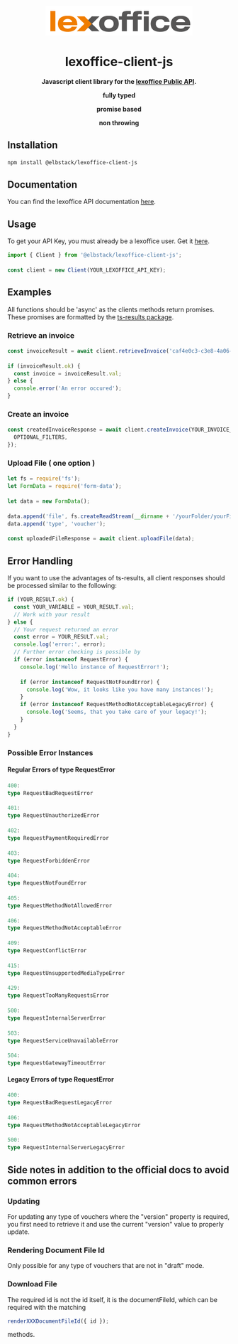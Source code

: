 <p align = "center">
  <img
    src="/images/lexoffice_logo_RGB.png" 
  />
</p>

<h1 align = "center">lexoffice-client-js</h1>

<p align="center">
  <strong>Javascript client library for the <a href="https://www.lexoffice.de/partner/public-api/">lexoffice Public API<a>.</strong>
</p>

<p align="center"><strong>fully typed</strong></p>
<p align="center"><strong>promise based</strong></p>
<p align="center"><strong>non throwing</strong></p>

## Installation

```bash
npm install @elbstack/lexoffice-client-js
```

## Documentation

You can find the lexoffice API documentation [here](https://developers.lexoffice.io/docs/#lexoffice-api-documentation).

## Usage

To get your API Key, you must already be a lexoffice user. Get it [here](https://app.lexoffice.de/settings/#/public-api).

```ts
import { Client } from '@elbstack/lexoffice-client-js';

const client = new Client(YOUR_LEXOFFICE_API_KEY);
```

## Examples

All functions should be 'async' as the clients methods return promises. These promises are formatted by the [ts-results package](https://github.com/vultix/ts-results).

### Retrieve an invoice

```ts
const invoiceResult = await client.retrieveInvoice('caf4e0c3-c3e8-4a06-bcfe-346bc7190b2');

if (invoiceResult.ok) {
  const invoice = invoiceResult.val;
} else {
  console.error('An error occured');
}
```

### Create an invoice

```ts
const createdInvoiceResponse = await client.createInvoice(YOUR_INVOICE_OBJECT_OR_XRECHNUNG, {
  OPTIONAL_FILTERS,
});
```

### Upload File ( one option )

```ts
let fs = require('fs');
let FormData = require('form-data');

let data = new FormData();

data.append('file', fs.createReadStream(__dirname + '/yourFolder/yourFile'));
data.append('type', 'voucher');

const uploadedFileResponse = await client.uploadFile(data);
```

## Error Handling

If you want to use the advantages of ts-results, all client responses should be processed similar to the following:

```ts
if (YOUR_RESULT.ok) {
  const YOUR_VARIABLE = YOUR_RESULT.val;
  // Work with your result
} else {
  // Your request returned an error
  const error = YOUR_RESULT.val;
  console.log('error:', error);
  // Further error checking is possible by
  if (error instanceof RequestError) {
    console.log('Hello instance of RequestError!');

    if (error instanceof RequestNotFoundError) {
      console.log('Wow, it looks like you have many instances!');
    }
    if (error instanceof RequestMethodNotAcceptableLegacyError) {
      console.log('Seems, that you take care of your legacy!');
    }
  }
}
```

### Possible Error Instances

#### Regular Errors of type RequestError

```ts
400:
type RequestBadRequestError

401:
type RequestUnauthorizedError

402:
type RequestPaymentRequiredError

403:
type RequestForbiddenError

404:
type RequestNotFoundError

405:
type RequestMethodNotAllowedError

406:
type RequestMethodNotAcceptableError

409:
type RequestConflictError

415:
type RequestUnsupportedMediaTypeError

429:
type RequestTooManyRequestsError

500:
type RequestInternalServerError

503:
type RequestServiceUnavailableError

504:
type RequestGatewayTimeoutError

```

#### Legacy Errors of type RequestError

```ts
400:
type RequestBadRequestLegacyError

406:
type RequestMethodNotAcceptableLegacyError

500:
type RequestInternalServerLegacyError

```

## Side notes in addition to the official docs to avoid common errors

### Updating

For updating any type of vouchers where the "version" property is required, you first need to retrieve it and use the current "version" value to properly update.

### Rendering Document File Id

Only possible for any type of vouchers that are not in "draft" mode.

### Download File

The required id is not the id itself, it is the documentFileId, which can be required with the matching

```ts
renderXXXDocumentFileId({ id });
```

methods.
